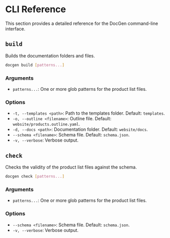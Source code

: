 # CLI Reference

This section provides a detailed reference for the DocGen command-line interface.

## `build`

Builds the documentation folders and files.

```bash
docgen build [patterns...]
```

### Arguments

- `patterns...`: One or more glob patterns for the product list files.

### Options

- `-t, --templates <path>`: Path to the templates folder. Default: `templates`.
- `-o, --outline <filename>`: Outline file. Default: `website/products.outline.yaml`.
- `-d, --docs <path>`: Documentation folder. Default: `website/docs`.
- `--schema <filename>`: Schema file. Default: `schema.json`.
- `-v, --verbose`: Verbose output.

## `check`

Checks the validity of the product list files against the schema.

```bash
docgen check [patterns...]
```

### Arguments

- `patterns...`: One or more glob patterns for the product list files.

### Options

- `--schema <filename>`: Schema file. Default: `schema.json`.
- `-v, --verbose`: Verbose output.
